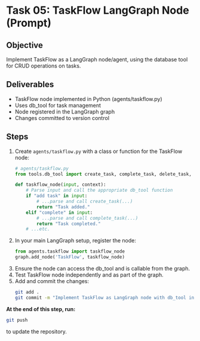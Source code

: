 # Task 05: TaskFlow LangGraph Node (Prompt)

## Objective
Implement TaskFlow as a LangGraph node/agent, using the database tool for CRUD operations on tasks.

## Deliverables
- TaskFlow node implemented in Python (agents/taskflow.py)
- Uses db_tool for task management
- Node registered in the LangGraph graph
- Changes committed to version control

## Steps
1. Create `agents/taskflow.py` with a class or function for the TaskFlow node:
   ```python
   # agents/taskflow.py
   from tools.db_tool import create_task, complete_task, delete_task, list_tasks

   def taskflow_node(input, context):
       # Parse input and call the appropriate db_tool function
       if "add task" in input:
           # ...parse and call create_task(...)
           return "Task added."
       elif "complete" in input:
           # ...parse and call complete_task(...)
           return "Task completed."
       # ...etc.
   ```
2. In your main LangGraph setup, register the node:
   ```python
   from agents.taskflow import taskflow_node
   graph.add_node('TaskFlow', taskflow_node)
   ```
3. Ensure the node can access the db_tool and is callable from the graph.
4. Test TaskFlow node independently and as part of the graph.
5. Add and commit the changes:
   ```bash
   git add .
   git commit -m "Implement TaskFlow as LangGraph node with db_tool integration"
   ```

**At the end of this step, run:**
```bash
git push
```
to update the repository. 